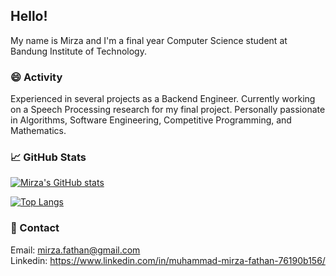 ## Hello! 
My name is Mirza and I'm a final year Computer Science student at Bandung Institute of Technology.

### 😄 Activity
Experienced in several projects as a Backend Engineer. Currently working on a Speech Processing research for my final project. Personally passionate in Algorithms, Software Engineering, Competitive Programming, and Mathematics.

### &#x1f4c8; GitHub Stats
[![Mirza's GitHub stats](https://github-readme-stats.vercel.app/api?username=mirzafathan)](https://github.com/mirzafathan/github-readme-stats)

[![Top Langs](https://github-readme-stats.vercel.app/api/top-langs/?username=mirzafathan)](https://github.com/mirzafathan/github-readme-stats)


### 💬 Contact
Email: mirza.fathan@gmail.com<br>
Linkedin: https://www.linkedin.com/in/muhammad-mirza-fathan-76190b156/
